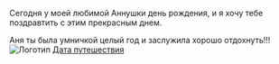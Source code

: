 Сегодня у моей любимой Аннушки день рождения, и я хочу тебе поздравтить с этим прекрасным днем. 

Аня ты была умничкой целый год и заслужила хорошо отдохнуть!!!
![Логотип ](https://i.ytimg.com/vi/p0ggtmXghPg/maxresdefault.jpg)
[Дата путешествия ](https://ibb.co/WVLKmK4)
